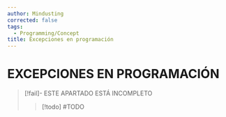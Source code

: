 ```yaml
---
author: Mindusting
corrected: false
tags:
  - Programming/Concept
title: Excepciones en programación
---
```


# EXCEPCIONES EN PROGRAMACIÓN

> [!fail]- ESTE APARTADO ESTÁ INCOMPLETO
> > [!todo] #TODO
